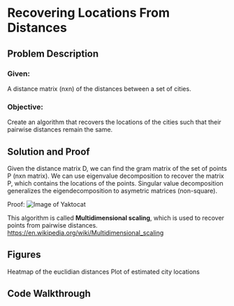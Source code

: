 # Recovering Locations From Distances

## Problem Description
### Given:
A distance matrix (nxn) of the distances between a set of cities.
### Objective:
Create an algorithm that recovers the locations of the cities such that their pairwise distances remain the same.

## Solution and Proof
Given the distance matrix D, we can find the gram matrix of the set of points P (nxn matrix). We can use eigenvalue decomposition to recover the matrix P, which contains the locations of the points. Singular value decomposition generalizes the eigendecomposition to asymetric matrices (non-square). 

Proof: ![Image of Yaktocat](https://octodex.github.com/images/yaktocat.png)

This algorithm is called **Multidimensional scaling**, which is used to recover points from pairwise distances.
https://en.wikipedia.org/wiki/Multidimensional_scaling
## Figures
Heatmap of the euclidian distances
Plot of estimated city locations

## Code Walkthrough

